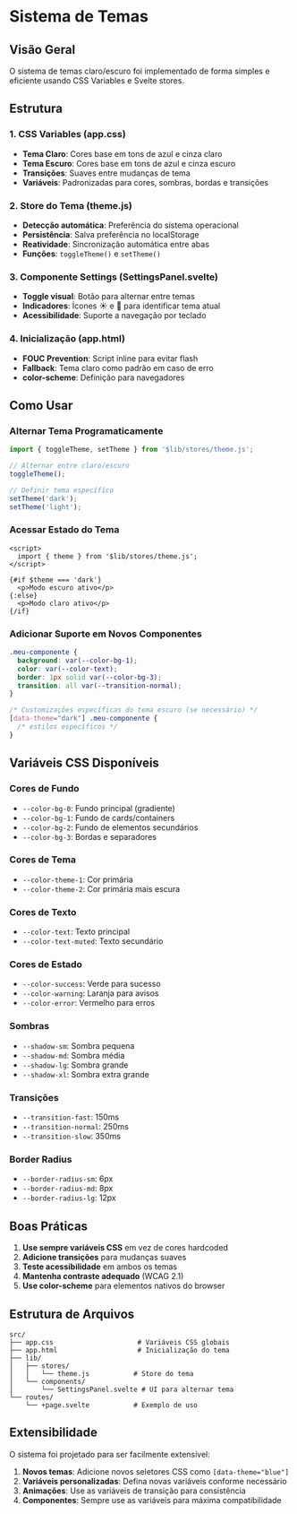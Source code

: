 # Sistema de Temas

## Visão Geral

O sistema de temas claro/escuro foi implementado de forma simples e eficiente usando CSS Variables e Svelte stores.

## Estrutura

### 1. CSS Variables (app.css)

- **Tema Claro**: Cores base em tons de azul e cinza claro
- **Tema Escuro**: Cores base em tons de azul e cinza escuro
- **Transições**: Suaves entre mudanças de tema
- **Variáveis**: Padronizadas para cores, sombras, bordas e transições

### 2. Store do Tema (theme.js)

- **Detecção automática**: Preferência do sistema operacional
- **Persistência**: Salva preferência no localStorage
- **Reatividade**: Sincronização automática entre abas
- **Funções**: `toggleTheme()` e `setTheme()`

### 3. Componente Settings (SettingsPanel.svelte)

- **Toggle visual**: Botão para alternar entre temas
- **Indicadores**: Ícones ☀️ e 🌙 para identificar tema atual
- **Acessibilidade**: Suporte a navegação por teclado

### 4. Inicialização (app.html)

- **FOUC Prevention**: Script inline para evitar flash
- **Fallback**: Tema claro como padrão em caso de erro
- **color-scheme**: Definição para navegadores

## Como Usar

### Alternar Tema Programaticamente

```javascript
import { toggleTheme, setTheme } from '$lib/stores/theme.js';

// Alternar entre claro/escuro
toggleTheme();

// Definir tema específico
setTheme('dark');
setTheme('light');
```

### Acessar Estado do Tema

```svelte
<script>
  import { theme } from '$lib/stores/theme.js';
</script>

{#if $theme === 'dark'}
  <p>Modo escuro ativo</p>
{:else}
  <p>Modo claro ativo</p>
{/if}
```

### Adicionar Suporte em Novos Componentes

```css
.meu-componente {
  background: var(--color-bg-1);
  color: var(--color-text);
  border: 1px solid var(--color-bg-3);
  transition: all var(--transition-normal);
}

/* Customizações específicas do tema escuro (se necessário) */
[data-theme="dark"] .meu-componente {
  /* estilos específicos */
}
```

## Variáveis CSS Disponíveis

### Cores de Fundo

- `--color-bg-0`: Fundo principal (gradiente)
- `--color-bg-1`: Fundo de cards/containers
- `--color-bg-2`: Fundo de elementos secundários
- `--color-bg-3`: Bordas e separadores

### Cores de Tema

- `--color-theme-1`: Cor primária
- `--color-theme-2`: Cor primária mais escura

### Cores de Texto

- `--color-text`: Texto principal
- `--color-text-muted`: Texto secundário

### Cores de Estado

- `--color-success`: Verde para sucesso
- `--color-warning`: Laranja para avisos
- `--color-error`: Vermelho para erros

### Sombras

- `--shadow-sm`: Sombra pequena
- `--shadow-md`: Sombra média
- `--shadow-lg`: Sombra grande
- `--shadow-xl`: Sombra extra grande

### Transições

- `--transition-fast`: 150ms
- `--transition-normal`: 250ms
- `--transition-slow`: 350ms

### Border Radius

- `--border-radius-sm`: 6px
- `--border-radius-md`: 8px
- `--border-radius-lg`: 12px

## Boas Práticas

1. **Use sempre variáveis CSS** em vez de cores hardcoded
2. **Adicione transições** para mudanças suaves
3. **Teste acessibilidade** em ambos os temas
4. **Mantenha contraste adequado** (WCAG 2.1)
5. **Use color-scheme** para elementos nativos do browser

## Estrutura de Arquivos

```plaintext
src/
├── app.css                     # Variáveis CSS globais
├── app.html                    # Inicialização do tema
├── lib/
│   ├── stores/
│   │   └── theme.js           # Store do tema
│   └── components/
│       └── SettingsPanel.svelte # UI para alternar tema
└── routes/
    └── +page.svelte           # Exemplo de uso
```

## Extensibilidade

O sistema foi projetado para ser facilmente extensível:

1. **Novos temas**: Adicione novos seletores CSS como `[data-theme="blue"]`
2. **Variáveis personalizadas**: Defina novas variáveis conforme necessário
3. **Animações**: Use as variáveis de transição para consistência
4. **Componentes**: Sempre use as variáveis para máxima compatibilidade
